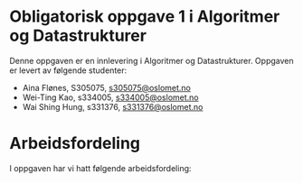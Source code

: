 # Obligatorisk oppgave 1 i Algoritmer og Datastrukturer

Denne oppgaven er en innlevering i Algoritmer og Datastrukturer. 
Oppgaven er levert av følgende studenter:
* Aina Flønes, S305075, s305075@oslomet.no
* Wei-Ting Kao, s334005, s334005@oslomet.no
* Wai Shing Hung, s331376, s331376@oslomet.no

# Arbeidsfordeling

I oppgaven har vi hatt følgende arbeidsfordeling:


